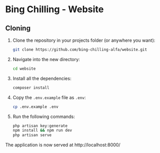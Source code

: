 # Bing Chilling - Website

## Cloning

1. Clone the repository in your projects folder (or anywhere you want):
   
    ```bash
    git clone https://github.com/bing-chilling-alfa/website.git
    ```

2. Navigate into the new directory:

    ```bash
    cd website
    ```

3. Install all the dependencies:

    ```bash
    composer install
    ```

4. Copy the `.env.example` file as `.env`:

    ```bash
    cp .env.example .env
    ```

5. Run the following commands:

    ```bash
    php artisan key:generate
    npm install && npm run dev
    php artisan serve
    ```

The application is now served at http://localhost:8000/